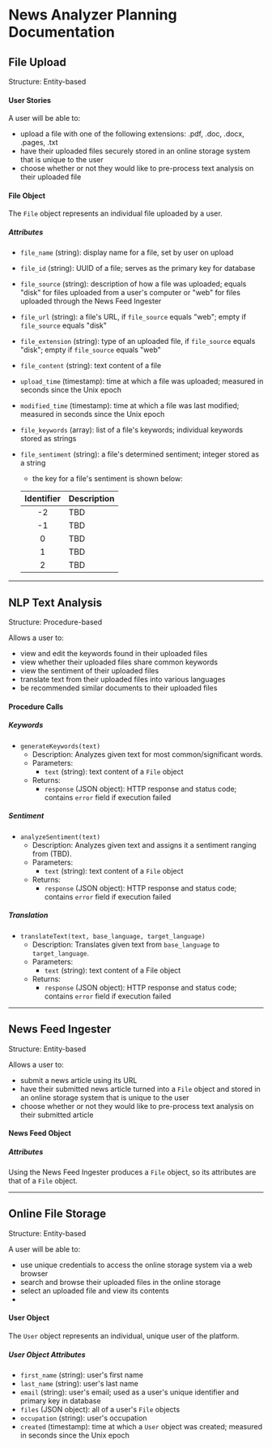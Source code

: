 # News Analyzer Planning Documentation

## File Upload
Structure: Entity-based

#### User Stories
A user will be able to:
- upload a file with one of the following extensions: .pdf, .doc, .docx, .pages, .txt
- have their uploaded files securely stored in an online storage system that is unique to the user
- choose whether or not they would like to pre-process text analysis on their uploaded file

#### File Object
The `File` object represents an individual file uploaded by a user.

##### Attributes
- `file_name` (string): display name for a file, set by user on upload
- `file_id` (string): UUID of a file; serves as the primary key for database
- `file_source` (string): description of how a file was uploaded; equals "disk" for files uploaded from a user's computer or "web" for files uploaded through the News Feed Ingester
- `file_url` (string): a file's URL, if `file_source` equals "web"; empty if `file_source` equals "disk"
- `file_extension` (string): type of an uploaded file, if `file_source` equals "disk"; empty if `file_source` equals "web"
- `file_content` (string): text content of a file
- `upload_time` (timestamp): time at which a file was uploaded; measured in seconds since the Unix epoch
- `modified_time` (timestamp): time at which a file was last modified; measured in seconds since the Unix epoch
- `file_keywords` (array): list of a file's keywords; individual keywords stored as strings
- `file_sentiment` (string): a file's determined sentiment; integer stored as a string
  - the key for a file's sentiment is shown below:

  | Identifier | Description |
  | :--------: | ----------- |
  | -2         | TBD         |
  | -1         | TBD         |
  | 0          | TBD         |
  | 1          | TBD         |
  | 2          | TBD         |

---

## NLP Text Analysis
Structure: Procedure-based

Allows a user to:
- view and edit the keywords found in their uploaded files
- view whether their uploaded files share common keywords
- view the sentiment of their uploaded files
- translate text from their uploaded files into various languages
- be recommended similar documents to their uploaded files

#### Procedure Calls

##### Keywords

- `generateKeywords(text)`
  - Description: Analyzes given text for most common/significant words.
  - Parameters:
    - `text` (string): text content of a `File` object
  - Returns:
    - `response` (JSON object): HTTP response and status code; contains `error` field if execution failed

##### Sentiment

- `analyzeSentiment(text)`
  - Description: Analyzes given text and assigns it a sentiment ranging from (TBD).
  - Parameters:
    - `text` (string): text content of a `File` object
  - Returns:
    - `response` (JSON object): HTTP response and status code; contains `error` field if execution failed

##### Translation

- `translateText(text, base_language, target_language)`
  - Description: Translates given text from `base_language` to `target_language`.
  - Parameters:
    - `text` (string): text content of a File object
  - Returns:
    - `response` (JSON object): HTTP response and status code; contains `error` field if execution failed

---

## News Feed Ingester
Structure: Entity-based

Allows a user to:
- submit a news article using its URL
- have their submitted news article turned into a `File` object and stored in an online storage system that is unique to the user
- choose whether or not they would like to pre-process text analysis on their submitted article

#### News Feed Object


##### Attributes
Using the News Feed Ingester produces a `File` object, so its attributes are that of a `File` object.

---

## Online File Storage
Structure: Entity-based

A user will be able to:
- use unique credentials to access the online storage system via a web browser
- search and browse their uploaded files in the online storage
- select an uploaded file and view its contents
-
#### User Object
The `User` object represents an individual, unique user of the platform.

##### User Object Attributes
- `first_name` (string): user's first name
- `last_name` (string): user's last name
- `email` (string): user's email; used as a user's unique identifier and primary key in database
- `files` (JSON object): all of a user's `File` objects
- `occupation` (string): user's occupation
- `created` (timestamp): time at which a `User` object was created; measured in seconds since the Unix epoch
